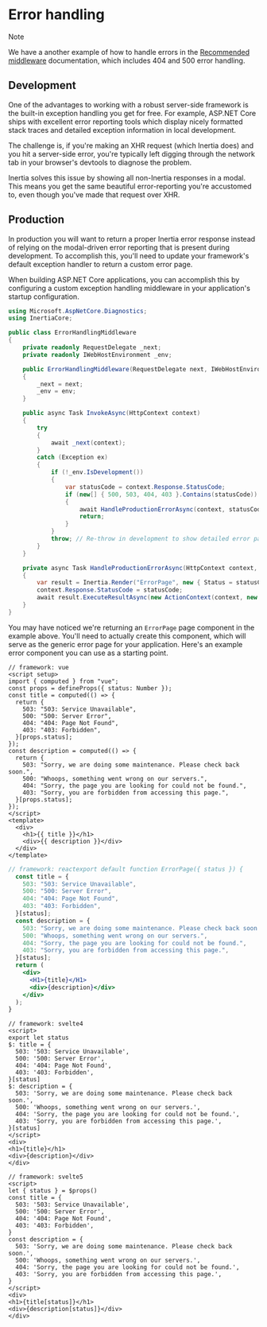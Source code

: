 # Error handling

> [!NOTE]
> We have a another example of how to handle errors in the [Recommended middleware](/core/recommended-middleware.md) documentation, which includes 404 and 500 error handling.

## Development

One of the advantages to working with a robust server-side framework is the built-in exception handling you get for free. For example, ASP.NET Core ships with excellent error reporting tools which display nicely formatted stack traces and detailed exception information in local development.

The challenge is, if you're making an XHR request (which Inertia does) and you hit a server-side error, you're typically left digging through the network tab in your browser's devtools to diagnose the problem.

Inertia solves this issue by showing all non-Inertia responses in a modal. This means you get the same beautiful error-reporting you're accustomed to, even though you've made that request over XHR.

## Production

In production you will want to return a proper Inertia error response instead of relying on the modal-driven error reporting that is present during development. To accomplish this, you'll need to update your framework's default exception handler to return a custom error page.

When building ASP.NET Core applications, you can accomplish this by configuring a custom exception handling middleware in your application's startup configuration.

```csharp
using Microsoft.AspNetCore.Diagnostics;
using InertiaCore;

public class ErrorHandlingMiddleware
{
    private readonly RequestDelegate _next;
    private readonly IWebHostEnvironment _env;

    public ErrorHandlingMiddleware(RequestDelegate next, IWebHostEnvironment env)
    {
        _next = next;
        _env = env;
    }

    public async Task InvokeAsync(HttpContext context)
    {
        try
        {
            await _next(context);
        }
        catch (Exception ex)
        {
            if (!_env.IsDevelopment())
            {
                var statusCode = context.Response.StatusCode;
                if (new[] { 500, 503, 404, 403 }.Contains(statusCode))
                {
                    await HandleProductionErrorAsync(context, statusCode);
                    return;
                }
            }
            throw; // Re-throw in development to show detailed error page
        }
    }

    private async Task HandleProductionErrorAsync(HttpContext context, int statusCode)
    {
        var result = Inertia.Render("ErrorPage", new { Status = statusCode });
        context.Response.StatusCode = statusCode;
        await result.ExecuteResultAsync(new ActionContext(context, new RouteData(), new ActionDescriptor()));
    }
}
```

You may have noticed we're returning an `ErrorPage` page component in the example above. You'll need to actually create this component, which will serve as the generic error page for your application. Here's an example error component you can use as a starting point.

```vue
// framework: vue
<script setup>
import { computed } from "vue";
const props = defineProps({ status: Number });
const title = computed(() => {
  return {
    503: "503: Service Unavailable",
    500: "500: Server Error",
    404: "404: Page Not Found",
    403: "403: Forbidden",
  }[props.status];
});
const description = computed(() => {
  return {
    503: "Sorry, we are doing some maintenance. Please check back soon.",
    500: "Whoops, something went wrong on our servers.",
    404: "Sorry, the page you are looking for could not be found.",
    403: "Sorry, you are forbidden from accessing this page.",
  }[props.status];
});
</script>
<template>
  <div>
    <h1>{{ title }}</h1>
    <div>{{ description }}</div>
  </div>
</template>
```

```jsx
// framework: reactexport default function ErrorPage({ status }) {
  const title = {
    503: "503: Service Unavailable",
    500: "500: Server Error",
    404: "404: Page Not Found",
    403: "403: Forbidden",
  }[status];
  const description = {
    503: "Sorry, we are doing some maintenance. Please check back soon.",
    500: "Whoops, something went wrong on our servers.",
    404: "Sorry, the page you are looking for could not be found.",
    403: "Sorry, you are forbidden from accessing this page.",
  }[status];
  return (
    <div>
      <H1>{title}</H1>
      <div>{description}</div>
    </div>
  );
}
```

```svelte
// framework: svelte4
<script>
export let status
$: title = {
  503: '503: Service Unavailable',
  500: '500: Server Error',
  404: '404: Page Not Found',
  403: '403: Forbidden',
}[status]
$: description = {
  503: 'Sorry, we are doing some maintenance. Please check back soon.',
  500: 'Whoops, something went wrong on our servers.',
  404: 'Sorry, the page you are looking for could not be found.',
  403: 'Sorry, you are forbidden from accessing this page.',
}[status]
</script>
<div>
<h1>{title}</h1>
<div>{description}</div>
</div>
```

```svelte
// framework: svelte5
<script>
let { status } = $props()
const title = {
  503: '503: Service Unavailable',
  500: '500: Server Error',
  404: '404: Page Not Found',
  403: '403: Forbidden',
}
const description = {
  503: 'Sorry, we are doing some maintenance. Please check back soon.',
  500: 'Whoops, something went wrong on our servers.',
  404: 'Sorry, the page you are looking for could not be found.',
  403: 'Sorry, you are forbidden from accessing this page.',
}
</script>
<div>
<h1>{title[status]}</h1>
<div>{description[status]}</div>
</div>
```
